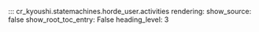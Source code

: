 ::: cr_kyoushi.statemachines.horde_user.activities
    rendering:
      show_source: false
      show_root_toc_entry: False
      heading_level: 3
